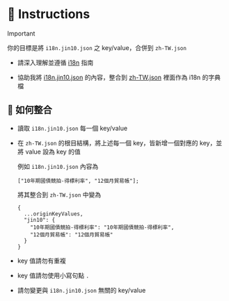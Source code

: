 # 💬 Instructions

> [!IMPORTANT]
>
> 你的目標是將 `i18n.jin10.json` 之 key/value，合併到 `zh-TW.json`

- 請深入理解並遵循 [i18n](../instructions/i18n.instructions.md) 指南

- 協助我將 [i18n.jin10.json](../../@apps/onlywatch.tw/src/features/i18n/i18n.jin10.json) 的內容，整合到 [zh-TW.json](../../@apps/onlywatch.tw/src/features/i18n/locales/zh-TW.json) 裡面作為 i18n 的字典檔

## 📝 如何整合

- 讀取 `i18n.jin10.json` 每一個 key/value
- 在 `zh-TW.json` 的根目結構，將上述每一個 key，皆新增一個對應的 key，並將 value 設為 key 的值

  例如 `i18n.jin10.json` 內容為

  ```tsx
  ["10年期國債競拍-得標利率", "12個月貿易帳"];
  ```

  將其整合到 `zh-TW.json` 中變為

  ```tsx
  {
    ...originKeyValues,
    "jin10": {
      "10年期國債競拍-得標利率": "10年期國債競拍-得標利率",
      "12個月貿易帳": "12個月貿易帳"
    }
  }
  ```

- key 值請勿有重複
- key 值請勿使用小寫句點 `.`
- 請勿變更與 `i18n.jin10.json` 無關的 key/value
